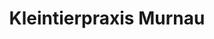 ---
title: "Kleintierpraxis Murnau"
url: /murnau-a-staffelsee/kleintierpraxis-murnau/
shop: Tierfutter
---